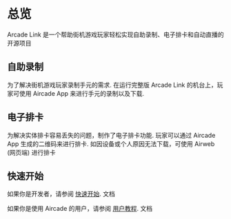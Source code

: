 # 总览

Arcade Link 是一个帮助街机游戏玩家轻松实现自助录制、电子排卡和自动直播的开源项目

## 自助录制

为了解决街机游戏玩家录制手元的需求. 在运行完整版 Arcade Link 的机台上，玩家可使用 Aircade App 来进行手元的录制以及下载.

## 电子排卡

为解决实体排卡容易丢失的问题，制作了电子排卡功能. 玩家可以通过 Aircade App 生成的二维码来进行排卡. 如因设备或个人原因无法下载，可使用 Airweb (网页端) 进行排卡

## 快速开始

如果你是开发者，请参阅 
<a href="Starter.md">快速开始</a>. 文档

如果你是使用 Aircade 的用户，请参阅
<a href="UserTutorial.md">用户教程</a>. 文档

